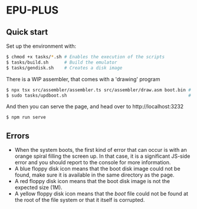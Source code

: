 # EPU-PLUS

## Quick start

Set up the environment with:

```sh
$ chmod +x tasks/*.sh # Enables the execution of the scripts
$ tasks/build.sh      # Build the emulator
$ tasks/gendisk.sh    # Creates a disk image
```

There is a WIP assembler, that comes with a 'drawing' program

```sh
$ npx tsx src/assembler/assembler.ts src/assembler/draw.asm boot.bin # Builds the program
$ sudo tasks/updboot.sh                                              # Saves it to the boot disk
```

And then you can serve the page, and head over to http://localhost:3232

```sh
$ npm run serve
```

## Errors

* When the system boots, the first kind of error that can occur is with an orange spiral filling the screen up. In that case, it is a significant JS-side error and you should report to the console for more information.
* A blue floppy disk icon means that the boot disk image could not be found, make sure it is available in the same directory as the page.
* A red floppy disk icon means that the boot disk image is not the expected size (1M).
* A yellow floppy disk icon means that the *boot* file could not be found at the root of the file system or that it itself is corrupted.
